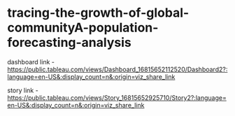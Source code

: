 # tracing-the-growth-of-global-communityA-population-forecasting-analysis

dashboard link - https://public.tableau.com/views/Dashboard_16815652112520/Dashboard2?:language=en-US&:display_count=n&:origin=viz_share_link

story link - https://public.tableau.com/views/Story_16815652925710/Story2?:language=en-US&:display_count=n&:origin=viz_share_link
